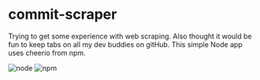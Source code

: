 # commit-scraper

Trying to get some experience with web scraping.
Also thought it would be fun to keep tabs on all my dev buddies on gitHub.
This simple Node app uses cheerio from npm.

![node](https://user-images.githubusercontent.com/23462252/27204179-3872121e-51ef-11e7-8dbc-0de82deb3279.png)
![npm](https://user-images.githubusercontent.com/23462252/27204183-3a6d53c6-51ef-11e7-9487-fea8219780f3.png)
